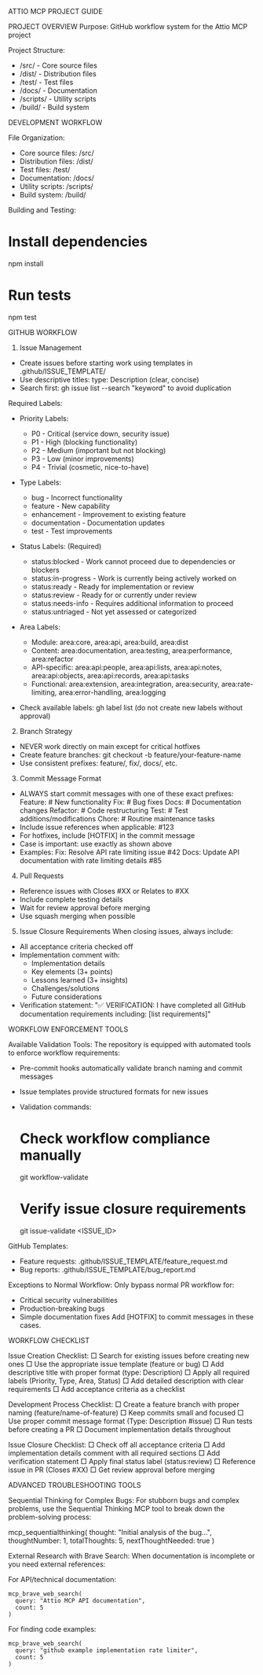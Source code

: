 ATTIO MCP PROJECT GUIDE

PROJECT OVERVIEW
Purpose: GitHub workflow system for the Attio MCP project

Project Structure:
- /src/ - Core source files
- /dist/ - Distribution files
- /test/ - Test files
- /docs/ - Documentation
- /scripts/ - Utility scripts
- /build/ - Build system

DEVELOPMENT WORKFLOW

File Organization:
- Core source files: /src/
- Distribution files: /dist/
- Test files: /test/
- Documentation: /docs/
- Utility scripts: /scripts/
- Build system: /build/

Building and Testing:
# Install dependencies
npm install

# Run tests
npm test

GITHUB WORKFLOW

1. Issue Management
- Create issues before starting work using templates in .github/ISSUE_TEMPLATE/
- Use descriptive titles: type: Description (clear, concise)
- Search first: gh issue list --search "keyword" to avoid duplication

Required Labels:
- Priority Labels:
  * P0 - Critical (service down, security issue)
  * P1 - High (blocking functionality)
  * P2 - Medium (important but not blocking)
  * P3 - Low (minor improvements)
  * P4 - Trivial (cosmetic, nice-to-have)

- Type Labels:
  * bug - Incorrect functionality
  * feature - New capability
  * enhancement - Improvement to existing feature
  * documentation - Documentation updates
  * test - Test improvements

- Status Labels: (Required)
  * status:blocked - Work cannot proceed due to dependencies or blockers
  * status:in-progress - Work is currently being actively worked on
  * status:ready - Ready for implementation or review
  * status:review - Ready for or currently under review
  * status:needs-info - Requires additional information to proceed
  * status:untriaged - Not yet assessed or categorized

- Area Labels:
  * Module: area:core, area:api, area:build, area:dist
  * Content: area:documentation, area:testing, area:performance, area:refactor
  * API-specific: area:api:people, area:api:lists, area:api:notes, area:api:objects, area:api:records, area:api:tasks
  * Functional: area:extension, area:integration, area:security, area:rate-limiting, area:error-handling, area:logging

- Check available labels: gh label list (do not create new labels without approval)

2. Branch Strategy
- NEVER work directly on main except for critical hotfixes
- Create feature branches: git checkout -b feature/your-feature-name
- Use consistent prefixes: feature/, fix/, docs/, etc.

3. Commit Message Format
- ALWAYS start commit messages with one of these exact prefixes:
  Feature: <description>     # New functionality
  Fix: <description>         # Bug fixes
  Docs: <description>        # Documentation changes
  Refactor: <description>    # Code restructuring
  Test: <description>        # Test additions/modifications
  Chore: <description>       # Routine maintenance tasks
- Include issue references when applicable: #123
- For hotfixes, include [HOTFIX] in the commit message
- Case is important: use exactly as shown above
- Examples:
  Fix: Resolve API rate limiting issue #42
  Docs: Update API documentation with rate limiting details #85

4. Pull Requests
- Reference issues with Closes #XX or Relates to #XX
- Include complete testing details
- Wait for review approval before merging
- Use squash merging when possible

5. Issue Closure Requirements
When closing issues, always include:
- All acceptance criteria checked off
- Implementation comment with:
  - Implementation details
  - Key elements (3+ points)
  - Lessons learned (3+ insights)
  - Challenges/solutions
  - Future considerations
- Verification statement: "✅ VERIFICATION: I have completed all GitHub documentation requirements including: [list requirements]"

WORKFLOW ENFORCEMENT TOOLS

Available Validation Tools:
The repository is equipped with automated tools to enforce workflow requirements:

- Pre-commit hooks automatically validate branch naming and commit messages
- Issue templates provide structured formats for new issues
- Validation commands:
  # Check workflow compliance manually
  git workflow-validate
  
  # Verify issue closure requirements
  git issue-validate <ISSUE_ID>

GitHub Templates:
- Feature requests: .github/ISSUE_TEMPLATE/feature_request.md
- Bug reports: .github/ISSUE_TEMPLATE/bug_report.md

Exceptions to Normal Workflow:
Only bypass normal PR workflow for:
- Critical security vulnerabilities
- Production-breaking bugs
- Simple documentation fixes
Add [HOTFIX] to commit messages in these cases.

WORKFLOW CHECKLIST

Issue Creation Checklist:
□ Search for existing issues before creating new ones
□ Use the appropriate issue template (feature or bug)
□ Add descriptive title with proper format (type: Description)
□ Apply all required labels (Priority, Type, Area, Status)
□ Add detailed description with clear requirements
□ Add acceptance criteria as a checklist

Development Process Checklist:
□ Create a feature branch with proper naming (feature/name-of-feature)
□ Keep commits small and focused
□ Use proper commit message format (Type: Description #issue)
□ Run tests before creating a PR
□ Document implementation details throughout

Issue Closure Checklist:
□ Check off all acceptance criteria
□ Add implementation details comment with all required sections
□ Add verification statement
□ Apply final status label (status:review)
□ Reference issue in PR (Closes #XX)
□ Get review approval before merging

ADVANCED TROUBLESHOOTING TOOLS

Sequential Thinking for Complex Bugs:
For stubborn bugs and complex problems, use the Sequential Thinking MCP tool to break down the problem-solving process:

mcp_sequentialthinking(
  thought: "Initial analysis of the bug...",
  thoughtNumber: 1,
  totalThoughts: 5,
  nextThoughtNeeded: true
)

External Research with Brave Search:
When documentation is incomplete or you need external references:

For API/technical documentation:
```
mcp_brave_web_search(
  query: "Attio MCP API documentation",
  count: 5
)
```

For finding code examples:
```
mcp_brave_web_search(
  query: "github example implementation rate limiter",
  count: 5
)
```
